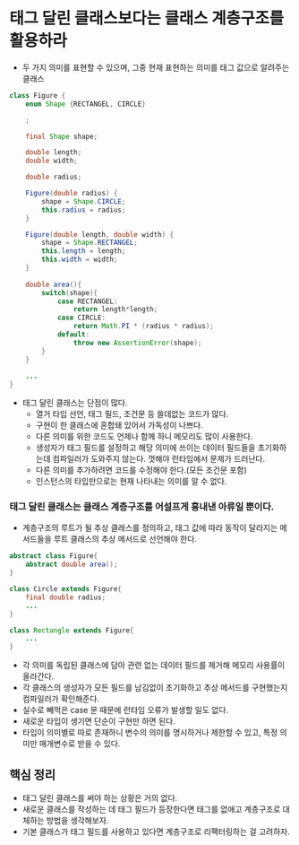 # 태그 달린 클래스보다는 클래스 계층구조를 활용하라

- 두 가지 의미를 표현할 수 있으며, 그중 현재 표현하는 의미를 태그 값으로 알려주는 클래스

```java
class Figure {
    enum Shape {RECTANGEL, CIRCLE}

    ;

    final Shape shape;

    double length;
    double width;

    double radius;

    Figure(double radius) {
        shape = Shape.CIRCLE;
        this.radius = radius;
    }

    Figure(double length, double width) {
        shape = Shape.RECTANGEL;
        this.length = length;
        this.width = width;
    }
    
    double area(){
        switch(shape){
            case RECTANGEL:
                return length*length;
            case CIRCLE:
                return Math.PI * (radius * radius);
            default:
                throw new AssertionError(shape);
        }
    }
    
    ...
}
```

- 태그 달린 클래스는 단점이 많다.
  - 열거 타입 선언, 태그 필드, 조건문 등 쓸데없는 코드가 많다.
  - 구현이 한 클래스에 혼합돼 있어서 가독성이 나쁘다.
  - 다른 의미를 위한 코드도 언제나 함께 하니 메모리도 많이 사용한다.
  - 생성자가 태그 필드를 설정하고 해당 의미에 쓰이는 데이터 필드들을 초기화하는데 컴파일러가 도와주지 않는다. 껏해야 런타임에서 문제가 드러난다.
  - 다른 의미를 추가하려면 코드를 수정해야 한다.(모든 조건문 포함)
  - 인스턴스의 타입만으로는 현재 나타내는 의미를 알 수 없다.

### 태그 달린 클래스는 클래스 계층구조를 어설프게 흉내낸 아류일 뿐이다.

- 계층구조의 루트가 될 추상 클래스를 정의하고, 태그 값에 따라 동작이 달라지는 메서드들을 루트 클래스의 추상 메서드로 선언해야 한다.
```java
abstract class Figure{
    abstract double area();
}

class Circle extends Figure{
    final double radius;
    ...
}

class Rectangle extends Figure{
    ...
}
```
- 각 의미를 독립된 클래스에 담아 관련 없는 데이터 필드를 제거해 메모리 사용률이 올라간다.
- 각 클래스의 생성자가 모든 필드를 남김없이 초기화하고 추상 메서드를 구현했는지 컴파일러가 확인해준다.
- 실수로 빼먹은 case 문 때문에 런타임 오류가 발생할 일도 없다.
- 새로운 타입이 생기면 단순이 구현만 하면 된다.
- 타입이 의미별로 따로 존재하니 변수의 의미를 명시하거나 제한할 수 있고, 특정 의미만 매개변수로 받을 수 있다.

## 핵심 정리

- 태그 달린 클래스를 써야 하는 상황은 거의 없다.
- 새로운 클래스를 작성하는 데 태그 필드가 등장한다면 태그를 없애고 계층구조로 대체하는 방법을 생각해보자.
- 기본 클래스가 태그 필드를 사용하고 있다면 계층구조로 리팩터링하는 걸 고려하자.